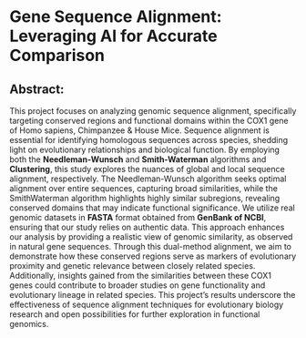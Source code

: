 # Gene Sequence Alignment: Leveraging AI for Accurate Comparison

## Abstract: 
  This project focuses on analyzing genomic sequence alignment, specifically targeting conserved
regions and functional domains within the COX1 gene of Homo sapiens, Chimpanzee & House
Mice. Sequence alignment is essential for identifying homologous sequences across species,
shedding light on evolutionary relationships and biological function. By employing both the
**Needleman-Wunsch** and **Smith-Waterman** algorithms and **Clustering**, this study explores the
nuances of global and local sequence alignment, respectively. The Needleman-Wunsch algorithm 
seeks optimal alignment over entire sequences, capturing broad similarities, while the SmithWaterman 
algorithm highlights highly similar subregions, revealing conserved domains that may
indicate functional significance. We utilize real genomic datasets in **FASTA** format obtained from
**GenBank of NCBI**, ensuring that our study relies on authentic data. This approach enhances our
analysis by providing a realistic view of genomic similarity, as observed in natural gene
sequences. Through this dual-method alignment, we aim to demonstrate how these conserved
regions serve as markers of evolutionary proximity and genetic relevance between closely related
species. Additionally, insights gained from the similarities between these COX1 genes could
contribute to broader studies on gene functionality and evolutionary lineage in related species.
This project’s results underscore the effectiveness of sequence alignment techniques for
evolutionary biology research and open possibilities for further exploration in functional
genomics.
